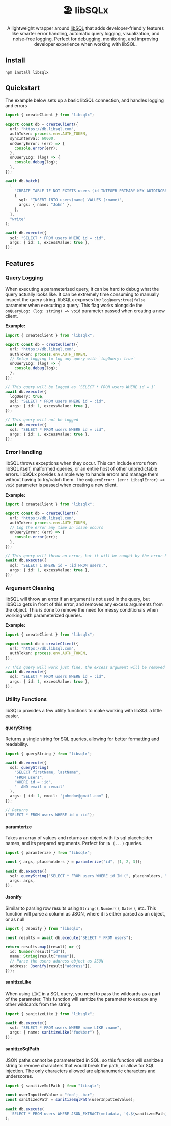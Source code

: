 <h1 align="center">🏖️ libSQLx</h1>
<p align="center">
  A lightweight wrapper around <a href="https://libsql.org">libSQL</a>
 that adds developer-friendly features like smarter error handling, automatic query logging, visualization, and noise-free logging. Perfect for debugging, monitoring, and improving developer experience when working with libSQL.
</p>

## Install

```bash
npm install libsqlx
```

## Quickstart

The example below sets up a basic libSQL connection, and handles logging and errors

```ts
import { createClient } from "libsqlx";

export const db = createClient({
  url: "https://db.libsql.com",
  authToken: process.env.AUTH_TOKEN,
  syncInterval: 60000,
  onQueryError: (err) => {
    console.error(err);
  },
  onQueryLog: (log) => {
    console.debug(log);
  },
});

await db.batch(
  [
    "CREATE TABLE IF NOT EXISTS users (id INTEGER PRIMARY KEY AUTOINCREMENT, name TEXT)",
    {
      sql: "INSERT INTO users(name) VALUES (:name)",
      args: { name: "John" },
    },
  ],
  "write"
);

await db.execute({
  sql: "SELECT * FROM users WHERE id = :id",
  args: { id: 1, excessValue: true },
});
```

## Features

### Query Logging

When executing a parameterized query, it can be hard to debug what the query actually looks like. It can be extremely time consuming to manually inspect the query string. libSQLx exposes the `logQuery:true|false` parameter when executing a query. This flag works alongside the `onQueryLog: (log: string) => void` parameter passed when creating a new client.

**Example:**

```ts
import { createClient } from "libsqlx";

export const db = createClient({
  url: "https://db.libsql.com",
  authToken: process.env.AUTH_TOKEN,
  // Setup logging to log any query with `logQuery: true`
  onQueryLog: (log) => {
    console.debug(log);
  },
});

// This query will be logged as `SELECT * FROM users WHERE id = 1`
await db.execute({
  logQuery: true,
  sql: "SELECT * FROM users WHERE id = :id",
  args: { id: 1, excessValue: true },
});

// This query will not be logged
await db.execute({
  sql: "SELECT * FROM users WHERE id = :id",
  args: { id: 1, excessValue: true },
});
```

### Error Handling

libSQL throws exceptions when they occur. This can include errors from libSQL itself, malformed queries, or an entire host of other unpredictable errors. libSQLx provides a simple way to handle errors and manage them without having to try/catch them. The `onQueryError: (err: LibsqlError) => void` parameter is passed when creating a new client.

**Example:**

```ts
import { createClient } from "libsqlx";

export const db = createClient({
  url: "https://db.libsql.com",
  authToken: process.env.AUTH_TOKEN,
  // Log the error any time an issue occurs
  onQueryError: (err) => {
    console.error(err);
  },
});

// This query will throw an error, but it will be caught by the error handler
await db.execute({
  sql: "SELECT 1 WHERE id = :id FROM users,",
  args: { id: 1, excessValue: true },
});
```

### Argument Cleaning

libSQL will throw an error if an argument is not used in the query, but libSQLx gets in front of this error, and removes any excess arguments from the object. This is done to remove
the need for messy conditionals when working with parameterized queries.

**Example:**

```ts
import { createClient } from "libsqlx";

export const db = createClient({
  url: "https://db.libsql.com",
  authToken: process.env.AUTH_TOKEN,
});

// This query will work just fine, the excess argument will be removed by libSQLx
await db.execute({
  sql: "SELECT * FROM users WHERE id = :id",
  args: { id: 1, excessValue: true },
});
```

### Utility Functions

libSQLx provides a few utility functions to make working with libSQL a little easier.

#### queryString

Returns a single string for SQL queries, allowing for better formatting and readability.

```ts
import { queryString } from "libsqlx";

await db.execute({
  sql: queryString(
    "SELECT firstName, lastName",
    "FROM users",
    "WHERE id = :id",
    "  AND email = :email"
  ),
  args: { id: 1, email: "johndoe@gmail.com" },
});

// Returns
("SELECT * FROM users WHERE id = :id");
```

#### paramterize

Takes an array of values and returns an object with its sql placeholder names, and its prepared arguments. Perfect for `IN (...)` queries.

```ts
import { paramterize } from "libsqlx";

const { args, placeholders } = paramterize("id", [1, 2, 3]);

await db.execute({
  sql: queryString("SELECT * FROM users WHERE id IN (", placeholders, ")"),
  args: args,
});
```

#### Jsonify

Similar to parsing row results using `String()`, `Number()`, `Date()`, etc. This function will parse a column as JSON, where it is either parsed as an object, or as null

```ts
import { Jsonify } from "libsqlx";

const results = await db.execute("SELECT * FROM users");

return results.map((result) => ({
  id: Number(result["id"]),
  name: String(result["name"]),
  // Parse the users address object as JSON
  address: Jsonify(result["address"]),
}));
```

#### sanitizeLike

When using `LIKE` in a SQL query, you need to pass the wildcards as a part of the parameter. This function will sanitize the parameter to escape any other wildcards from the string.

```ts
import { sanitizeLike } from "libsqlx";

await db.execute({
  sql: "SELECT * FROM users WHERE name LIKE :name",
  args: { name: sanitizeLike("foo%bar") },
});
```

#### sanitizeSqlPath

JSON paths cannot be parameterized in SQL, so this function will sanitize a string to remove characters that would break the path, or allow for SQL injection. The only
characters allowed are alphanumeric characters and underscores.

```ts
import { sanitizeSqlPath } from "libsqlx";

const userInputtedValue = "foo';--bar";
const sanitizedPath = sanitizeSqlPath(userInputtedValue);

await db.execute(
  `SELECT * FROM users WHERE JSON_EXTRACT(metadata, '$.${sanitizedPath}') IS NOT NULL`
);
```

